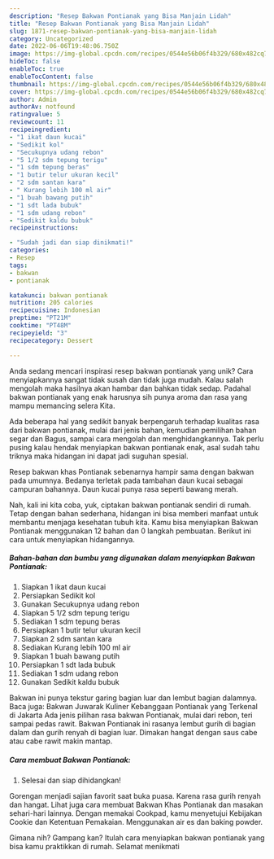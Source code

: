 ```yaml
---
description: "Resep Bakwan Pontianak yang Bisa Manjain Lidah"
title: "Resep Bakwan Pontianak yang Bisa Manjain Lidah"
slug: 1871-resep-bakwan-pontianak-yang-bisa-manjain-lidah
category: Uncategorized
date: 2022-06-06T19:48:06.750Z
image: https://img-global.cpcdn.com/recipes/0544e56b06f4b329/680x482cq70/bakwan-pontianak-foto-resep-utama.jpg
hideToc: false
enableToc: true
enableTocContent: false
thumbnail: https://img-global.cpcdn.com/recipes/0544e56b06f4b329/680x482cq70/bakwan-pontianak-foto-resep-utama.jpg
cover: https://img-global.cpcdn.com/recipes/0544e56b06f4b329/680x482cq70/bakwan-pontianak-foto-resep-utama.jpg
author: Admin
authorAv: notfound
ratingvalue: 5
reviewcount: 11
recipeingredient:
- "1 ikat daun kucai"
- "Sedikit kol"
- "Secukupnya udang rebon"
- "5 1/2 sdm tepung terigu"
- "1 sdm tepung beras"
- "1 butir telur ukuran kecil"
- "2 sdm santan kara"
- " Kurang lebih 100 ml air"
- "1 buah bawang putih"
- "1 sdt lada bubuk"
- "1 sdm udang rebon"
- "Sedikit kaldu bubuk"
recipeinstructions:

- "Sudah jadi dan siap dinikmati!"
categories:
- Resep
tags:
- bakwan
- pontianak

katakunci: bakwan pontianak 
nutrition: 205 calories
recipecuisine: Indonesian
preptime: "PT21M"
cooktime: "PT48M"
recipeyield: "3"
recipecategory: Dessert

---
```





Anda sedang mencari inspirasi resep bakwan pontianak yang unik? Cara menyiapkannya sangat tidak susah dan tidak juga mudah. Kalau salah mengolah maka hasilnya akan hambar dan bahkan tidak sedap. Padahal bakwan pontianak yang enak harusnya sih punya aroma dan rasa yang mampu memancing selera Kita.





Ada beberapa hal yang sedikit banyak berpengaruh terhadap kualitas rasa dari bakwan pontianak, mulai dari jenis bahan, kemudian pemilihan bahan segar dan Bagus, sampai cara mengolah dan menghidangkannya. Tak perlu pusing kalau hendak menyiapkan bakwan pontianak enak,      asal sudah tahu triknya maka hidangan ini dapat jadi suguhan spesial.














Resep bakwan khas Pontianak sebenarnya hampir sama dengan bakwan pada umumnya. Bedanya terletak pada tambahan daun kucai sebagai campuran bahannya. Daun kucai punya rasa seperti bawang merah.






Nah, kali ini kita coba, yuk, ciptakan bakwan pontianak sendiri di rumah. Tetap dengan bahan sederhana, hidangan ini bisa memberi manfaat untuk membantu menjaga kesehatan tubuh kita. Kamu bisa menyiapkan Bakwan Pontianak menggunakan 12 bahan dan 0 langkah pembuatan. Berikut ini cara untuk menyiapkan hidangannya.

<!--inarticleads1-->

##### Bahan-bahan dan bumbu yang digunakan dalam menyiapkan Bakwan Pontianak:

1. Siapkan 1 ikat daun kucai
1. Persiapkan Sedikit kol
1. Gunakan Secukupnya udang rebon
1. Siapkan 5 1/2 sdm tepung terigu
1. Sediakan 1 sdm tepung beras
1. Persiapkan 1 butir telur ukuran kecil
1. Siapkan 2 sdm santan kara
1. Sediakan  Kurang lebih 100 ml air
1. Siapkan 1 buah bawang putih
1. Persiapkan 1 sdt lada bubuk
1. Sediakan 1 sdm udang rebon
1. Gunakan Sedikit kaldu bubuk


Bakwan ini punya tekstur garing bagian luar dan lembut bagian dalamnya. Baca juga: Bakwan Juwarak Kuliner Kebanggaan Pontianak yang Terkenal di Jakarta Ada jenis pilihan rasa bakwan Pontianak, mulai dari rebon, teri sampai pedas rawit. Bakwan Pontianak ini rasanya lembut gurih di bagian dalam dan gurih renyah di bagian luar. Dimakan hangat dengan saus cabe atau cabe rawit makin mantap. 

<!--inarticleads2-->

##### Cara membuat Bakwan Pontianak:


1. Selesai dan siap dihidangkan!

Gorengan menjadi sajian favorit saat buka puasa. Karena rasa gurih renyah dan hangat. Lihat juga cara membuat Bakwan Khas Pontianak dan masakan sehari-hari lainnya. Dengan memakai Cookpad, kamu menyetujui Kebijakan Cookie dan Ketentuan Pemakaian. Menggunakan air es dan baking powder. 

Gimana nih? Gampang kan? Itulah cara menyiapkan bakwan pontianak yang bisa kamu praktikkan di rumah. Selamat menikmati

